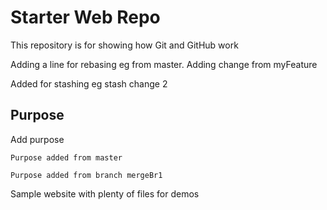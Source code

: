 # Starter Web Repo

This repository is for showing how Git and GitHub work

Adding a line for rebasing eg from master.  Adding change from myFeature

Added for stashing eg
stash change 2

## Purpose
Add purpose 

	Purpose added from master

	Purpose added from branch mergeBr1


Sample website with plenty of files for demos